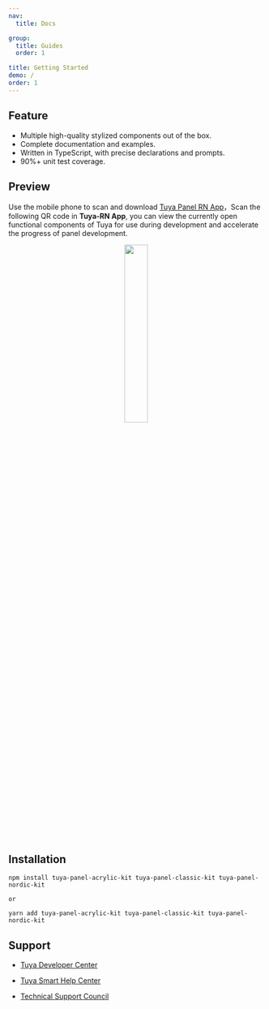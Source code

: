 ```yaml
---
nav:
  title: Docs

group:
  title: Guides
  order: 1

title: Getting Started
demo: /
order: 1
---
```


## Feature

- Multiple high-quality stylized components out of the box.
- Complete documentation and examples.
- Written in TypeScript, with precise declarations and prompts.
- 90%+ unit test coverage.

## Preview

Use the mobile phone to scan and download [Tuya Panel RN App](https://smartapp.tuya.com/typaneldev?lang=en)，Scan the following QR code in **Tuya-RN App**, you can view the currently open functional components of Tuya for use during development and accelerate the progress of panel development.

<center><p align="center"><img src="https://imagesd.tuyaus.com/tyims/rms-static/38645480-1ddd-11ec-ae0e-ef06697a0707-1632559651272.png?tyName=styleQr.png" width="30%" height="30%" /></p></center>

## Installation

```shell
npm install tuya-panel-acrylic-kit tuya-panel-classic-kit tuya-panel-nordic-kit

or

yarn add tuya-panel-acrylic-kit tuya-panel-classic-kit tuya-panel-nordic-kit
```

## Support

- [Tuya Developer Center](https://developer.tuya.com/en/)

- [Tuya Smart Help Center](https://support.tuya.com/en/help)

- [Technical Support Council](https://iot.tuya.com/council/)
